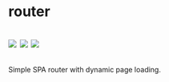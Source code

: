 <h1>

router

<a target="_blank" href="https://travis-ci.org/borovin/router"><img src="https://travis-ci.org/borovin/router.svg?branch=master" /></a>
<a target="_blank" href="https://codecov.io/gh/borovin/router"><img src="https://codecov.io/gh/borovin/router/branch/master/graph/badge.svg" /></a>
<a target="_blank" href="https://www.bithound.io/github/borovin/router"><img src="https://www.bithound.io/github/borovin/router/badges/score.svg"></a>

</h1>

Simple SPA router with dynamic page loading.
